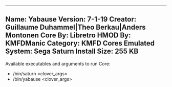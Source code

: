 -----------------------
Name: Yabause
Version: 7-1-19
Creator: Guillaume Duhammel|Theo Berkau|Anders Montonen
Core By: Libretro
HMOD By: KMFDManic
Category: KMFD Cores
Emulated System: Sega Saturn
Install Size: 255 KB
-----------------------
Available executables and arguments to run Core:
- /bin/saturn <rom> <clover_args>
- /bin/yabause <rom> <clover_args>
